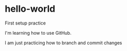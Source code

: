 # hello-world
First setup practice

I'm learning how to use GitHub.

I am just practicing how to branch and commit changes
